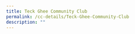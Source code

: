 ```yaml
---
title: Teck Ghee Community Club
permalink: /cc-details/Teck-Ghee-Community-Club
description: ""
---
```

